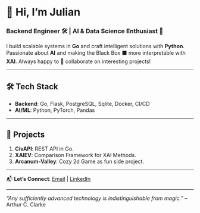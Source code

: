 <!--
**Lunnaris01/Lunnaris01** is a ✨ _special_ ✨ repository because its `README.md` (this file) appears on your GitHub profile.

Here are some ideas to get you started:

[![Lunnaris01's GitHub stats](https://github-readme-stats.vercel.app/api?username=Lunnaris01)](https://github.com/anuraghazra/github-readme-stats)

-->

# 👋 Hi, I’m Julian 
### Backend Engineer 🛠️ | AI & Data Science Enthusiast 🧠  

I build scalable systems in **Go** and craft intelligent solutions with **Python**. Passionate about **AI** and making the Black Box ⬛ more interpretable with **XAI**.
Always happy to 🤝 collaborate on interesting projects!

---

## 🛠️ **Tech Stack**  
- **Backend**: Go, Flask, PostgreSQL, Sqlite, Docker, CI/CD  
- **AI/ML**: Python, PyTorch, Pandas
---

## 🌟 **Projects**  
1. **CivAPI**: REST API in Go.  
2. **XAIEV**: Comparison Framework for XAI Methods.
3. **Arcanum-Valley**: Cozy 2d Game as fun side project.
---

📬 **Let’s Connect**: [Email](Julian_Ullrich@live.de) | [LinkedIn](https://www.linkedin.com/in/julian-ullrich-bb534b33a/)

---

*“Any sufficiently advanced technology is indistinguishable from magic.”* – Arthur C. Clarke  
